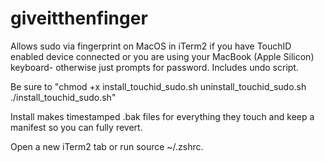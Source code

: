 # giveitthenfinger
Allows sudo via fingerprint on MacOS in iTerm2 if you have TouchID enabled device connected or you are using your MacBook (Apple Silicon) keyboard- otherwise just prompts for password.  Includes undo script.

Be sure to "chmod +x install_touchid_sudo.sh uninstall_touchid_sudo.sh
./install_touchid_sudo.sh"

Install makes timestamped .bak files for everything they touch and keep a manifest so you can fully revert.

Open a new iTerm2 tab or run source ~/.zshrc.


 
